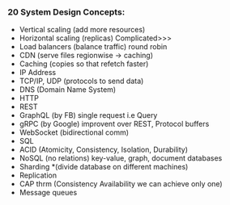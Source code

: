 ### 20 System Design Concepts:

- Vertical scaling (add more resources)
- Horizontal scaling (replicas) Complicated>>>
- Load balancers (balance traffic) round robin
- CDN (serve files regionwise -> caching)
- Caching (copies so that refetch faster)
- IP Address
- TCP/IP, UDP (protocols to send data)
- DNS (Domain Name System)
- HTTP
- REST
- GraphQL (by FB) single request i.e Query
- gRPC (by Google) improvent over REST, Protocol buffers
- WebSocket (bidirectional comm)
- SQL
- ACID (Atomicity, Consistency, Isolation, Durability)
- NoSQL (no relations) key-value, graph, document databases
- Sharding \*(divide database on different machines)
- Replication
- CAP thrm (Consistency Availability we can achieve only one)
- Message queues
